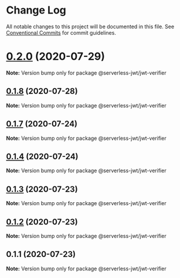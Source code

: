 # Change Log

All notable changes to this project will be documented in this file.
See [Conventional Commits](https://conventionalcommits.org) for commit guidelines.

# [0.2.0](https://github.com/sandrinodimattia/serverless-jwt/compare/v0.1.8...v0.2.0) (2020-07-29)

**Note:** Version bump only for package @serverless-jwt/jwt-verifier

## [0.1.8](https://github.com/sandrinodimattia/serverless-jwt/compare/v0.1.7...v0.1.8) (2020-07-28)

**Note:** Version bump only for package @serverless-jwt/jwt-verifier

## [0.1.7](https://github.com/sandrinodimattia/serverless-jwt/compare/v0.1.6...v0.1.7) (2020-07-24)

**Note:** Version bump only for package @serverless-jwt/jwt-verifier

## [0.1.4](https://github.com/sandrinodimattia/serverless-jwt/compare/v0.1.3...v0.1.4) (2020-07-24)

**Note:** Version bump only for package @serverless-jwt/jwt-verifier

## [0.1.3](https://github.com/sandrinodimattia/serverless-jwt/compare/v0.1.2...v0.1.3) (2020-07-23)

**Note:** Version bump only for package @serverless-jwt/jwt-verifier

## [0.1.2](https://github.com/sandrinodimattia/serverless-jwt/compare/v0.1.1...v0.1.2) (2020-07-23)

**Note:** Version bump only for package @serverless-jwt/jwt-verifier

## 0.1.1 (2020-07-23)

**Note:** Version bump only for package @serverless-jwt/jwt-verifier
